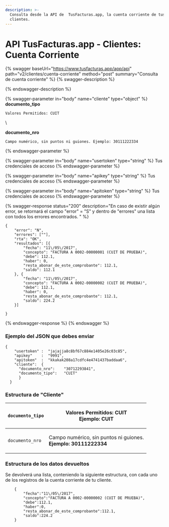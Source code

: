 ```yaml
---
description: >-
  Consulta desde la API de  TusFacturas.app, la cuenta corriente de tus
  clientes.
---
```


# API TusFacturas.app  - Clientes: Cuenta Corriente

{% swagger baseUrl="https://www.tusfacturas.app/app/api" path="v2/clientes/cuenta-corriente" method="post" summary="Consulta de cuenta corriente" %}
{% swagger-description %}

{% endswagger-description %}

{% swagger-parameter in="body" name="cliente" type="object" %}
**documento_tipo**

    Valores Permitidos: CUIT 

\




**documento_nro**

    Campo numérico, sin puntos ni guiones. Ejemplo: 30111222334
{% endswagger-parameter %}

{% swagger-parameter in="body" name="usertoken" type="string" %}
Tus credenciales de acceso
{% endswagger-parameter %}

{% swagger-parameter in="body" name="apikey" type="string" %}
Tus credenciales de acceso
{% endswagger-parameter %}

{% swagger-parameter in="body" name="apitoken" type="string" %}
Tus credenciales de acceso
{% endswagger-parameter %}

{% swagger-response status="200" description="En caso de existir algún error, se retornará el campo "error" = "S" y dentro de "errores" una lista con todos los errores encontrados.
" %}
```
{
	"error": "N",
	"errores": [""],
	"rta": "OK",
	"resultados": [{
		"fecha": "11\/05\/2017",
		"concepto": "FACTURA A 0002-00000001 (CUIT DE PRUEBA)",
		"debe": 112.1,
		"haber": 0,
		"resta_abonar_de_este_comprobante": 112.1,
		"saldo": 112.1
	}, {
		"fecha": "11\/05\/2017",
		"concepto": "FACTURA A 0002-00000002 (CUIT DE PRUEBA)",
		"debe": 112.1,
		"haber": 0,
		"resta_abonar_de_este_comprobante": 112.1,
		"saldo": 224.2
	}]
 
}
```
{% endswagger-response %}
{% endswagger %}

### Ejemplo del JSON que debes enviar 

```
{
    "usertoken" :  "jajajja8c8bf67c884e1405e26c03c85",
    "apikey"    :  "9991",    
    "apitoken"  :  "kkakak208a17cdfc4e4741437baddaa6",    
    "cliente":  {       
      "documento_nro":    "30712293841",
      "documento_tipo":   "CUIT"
      }
  }
```

### Estructura de "Cliente"

| `documento_tipo` | <p>Valores Permitidos: <strong>CUIT</strong><br><strong>Ejemplo: CUIT</strong></p>     |
| ---------------- | -------------------------------------------------------------------------------------- |
| `documento_nro`  | <p>Campo numérico, sin puntos ni guiones.<br><strong>Ejemplo: 30111222334</strong></p> |

### Estructura de los datos devueltos

Se devolverá una lista, conteniendo la siguiente estructura,  con cada uno de los registros de la cuenta corriente de tu cliente.

```
    {
        "fecha":"11\/05\/2017",
        "concepto":"FACTURA A 0002-00000002 (CUIT DE PRUEBA)",
        "debe":112.1,
        "haber":0,
        "resta_abonar_de_este_comprobante":112.1,
        "saldo":224.2
    }
```


